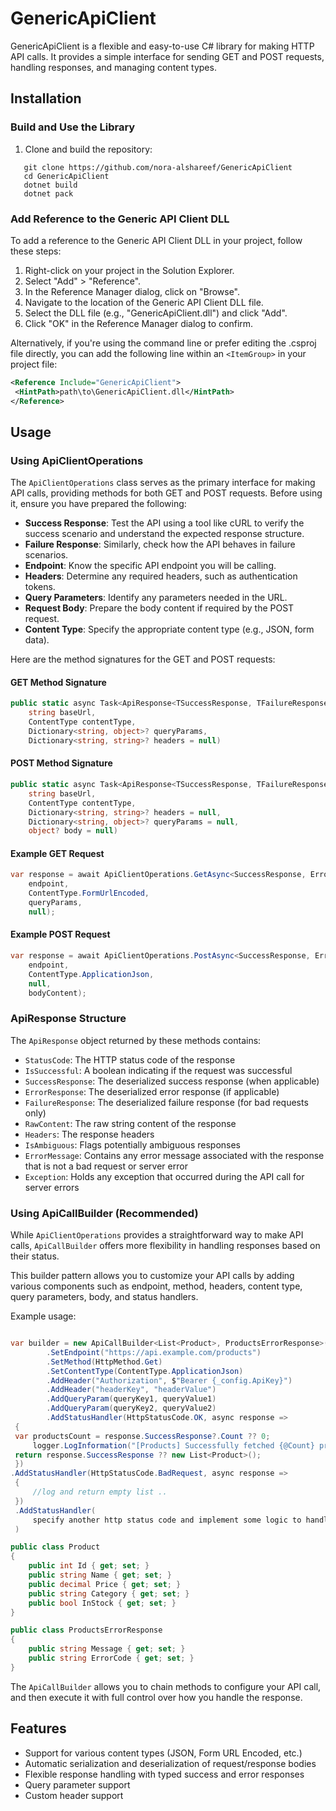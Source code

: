 # GenericApiClient

GenericApiClient is a flexible and easy-to-use C# library for making HTTP API calls. It provides a simple interface for sending GET and POST requests, handling responses, and managing content types.

## Installation
### Build and Use the Library

1. Clone and build the repository:

```shell
   git clone https://github.com/nora-alshareef/GenericApiClient
   cd GenericApiClient
   dotnet build
   dotnet pack
```
   
### Add Reference to the Generic API Client DLL

To add a reference to the Generic API Client DLL in your project, follow these steps:

1. Right-click on your project in the Solution Explorer.
2. Select "Add" > "Reference".
3. In the Reference Manager dialog, click on "Browse".
4. Navigate to the location of the Generic API Client DLL file.
5. Select the DLL file (e.g., "GenericApiClient.dll") and click "Add".
6. Click "OK" in the Reference Manager dialog to confirm.

Alternatively, if you're using the command line or prefer editing the .csproj file directly, you can add the following line within an `<ItemGroup>` in your project file:

```xml
<Reference Include="GenericApiClient">
 <HintPath>path\to\GenericApiClient.dll</HintPath>
</Reference>
```
## Usage

### Using ApiClientOperations

The `ApiClientOperations` class serves as the primary interface for making API calls, providing methods for both GET and POST requests. Before using it, ensure you have prepared the following:

- **Success Response**: Test the API using a tool like cURL to verify the success scenario and understand the expected response structure.
- **Failure Response**: Similarly, check how the API behaves in failure scenarios.
- **Endpoint**: Know the specific API endpoint you will be calling.
- **Headers**: Determine any required headers, such as authentication tokens.
- **Query Parameters**: Identify any parameters needed in the URL.
- **Request Body**: Prepare the body content if required by the POST request.
- **Content Type**: Specify the appropriate content type (e.g., JSON, form data).

Here are the method signatures for the GET and POST requests:

#### GET Method Signature

```csharp
public static async Task<ApiResponse<TSuccessResponse, TFailureResponse>> GetAsync<TSuccessResponse, TFailureResponse>(
    string baseUrl,
    ContentType contentType,
    Dictionary<string, object>? queryParams,
    Dictionary<string, string>? headers = null)
```

#### POST Method Signature

```csharp
public static async Task<ApiResponse<TSuccessResponse, TFailureResponse>> PostAsync<TSuccessResponse, TFailureResponse>(
    string baseUrl,
    ContentType contentType,
    Dictionary<string, string>? headers = null,
    Dictionary<string, object>? queryParams = null,
    object? body = null)
```

#### Example GET Request

```csharp
var response = await ApiClientOperations.GetAsync<SuccessResponse, ErrorResponse>(
    endpoint,
    ContentType.FormUrlEncoded,
    queryParams,
    null);
```

#### Example POST Request

```csharp
var response = await ApiClientOperations.PostAsync<SuccessResponse, ErrorResponse>(
    endpoint,
    ContentType.ApplicationJson,
    null,
    bodyContent);
```

### ApiResponse Structure

The `ApiResponse` object returned by these methods contains:

- `StatusCode`: The HTTP status code of the response
- `IsSuccessful`: A boolean indicating if the request was successful
- `SuccessResponse`: The deserialized success response (when applicable)
- `ErrorResponse`: The deserialized error response (if applicable)
- `FailureResponse`: The deserialized failure response (for bad requests only)
- `RawContent`: The raw string content of the response
- `Headers`: The response headers
- `IsAmbiguous`: Flags potentially ambiguous responses
- `ErrorMessage`: Contains any error message associated with the response that is not a bad request or server error
- `Exception`: Holds any exception that occurred during the API call for server errors

### Using ApiCallBuilder (Recommended)

While `ApiClientOperations` provides a straightforward way to make API calls, `ApiCallBuilder` offers more flexibility in handling responses based on their status.

This builder pattern allows you to customize your API calls by adding various components such as endpoint, method, headers, content type, query parameters, body, and status handlers.

Example usage:

```csharp

var builder = new ApiCallBuilder<List<Product>, ProductsErrorResponse>()()
        .SetEndpoint("https://api.example.com/products")
        .SetMethod(HttpMethod.Get)
        .SetContentType(ContentType.ApplicationJson)
        .AddHeader("Authorization", $"Bearer {_config.ApiKey}")
        .AddHeader("headerKey", "headerValue")
        .AddQueryParam(queryKey1, queryValue1)
        .AddQueryParam(queryKey2, queryValue2)
        .AddStatusHandler(HttpStatusCode.OK, async response =>
 {
 var productsCount = response.SuccessResponse?.Count ?? 0;
     logger.LogInformation("[Products] Successfully fetched {@Count} products", productsCount);
 return response.SuccessResponse ?? new List<Product>();
 })
.AddStatusHandler(HttpStatusCode.BadRequest, async response =>
 { 
     //log and return empty list ..
 })
 .AddStatusHandler(
     specify another http status code and implement some logic to handle it.
 )

public class Product
{
    public int Id { get; set; }
    public string Name { get; set; }
    public decimal Price { get; set; }
    public string Category { get; set; }
    public bool InStock { get; set; }
}

public class ProductsErrorResponse
{
    public string Message { get; set; }
    public string ErrorCode { get; set; }
}
```

The `ApiCallBuilder` allows you to chain methods to configure your API call, and then execute it with full control over how you handle the response.

## Features

- Support for various content types (JSON, Form URL Encoded, etc.)
- Automatic serialization and deserialization of request/response bodies
- Flexible response handling with typed success and error responses
- Query parameter support
- Custom header support
